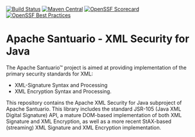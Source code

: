 [![Build Status](https://builds.apache.org/job/santuario/job/Santuario%203.0.x-fixes%20JDK8/badge/icon?subject=Build)](https://builds.apache.org/job/Santuario/job/Santuario%203.0.x-fixes%20JDK8/)
[![Maven Central](https://maven-badges.herokuapp.com/maven-central/org.apache.santuario/xmlsec/badge.svg)](https://maven-badges.herokuapp.com/maven-central/org.apache.santuario/xmlsec)
[![OpenSSF Scorecard](https://api.securityscorecards.dev/projects/github.com/apache/santuario-xml-security-java/badge)](https://api.securityscorecards.dev/projects/github.com/apache/santuario-xml-security-java)
[![OpenSSF Best Practices](https://bestpractices.coreinfrastructure.org/projects/6932/badge)](https://bestpractices.coreinfrastructure.org/projects/6932)

Apache Santuario - XML Security for Java
======================

The Apache Santuario™ project is aimed at providing implementation of the primary security standards for XML:

 * XML-Signature Syntax and Processing
 * XML Encryption Syntax and Processing.

This repository contains the Apache XML Security for Java subproject of Apache
Santuario. This library includes the standard JSR-105 (Java XML Digital
Signature) API, a mature DOM-based implementation of both XML Signature and
XML Encryption, as well as a more recent StAX-based (streaming) XML Signature
and XML Encryption implementation.
